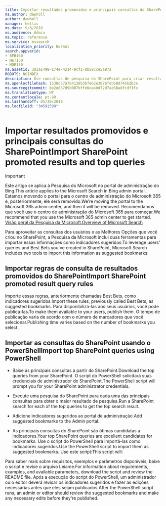 ```yaml
---
title: Importar resultados promovidos e principais consultas do SharePoint
ms.author: dawholl
author: dawholl
manager: kellis
ms.date: 9/8/2018
ms.audience: Admin
ms.topic: reference
ms.service: mssearch
localization_priority: Normal
search.appverid:
- BFB160
- MET150
- MOE150
ms.assetid: 3d2a1498-174e-4214-9cf1-8b58cce5a872
ROBOTS: NOINDEX
description: Use consultas de pesquisa do SharePoint para criar resultados de trabalho para a Pesquisa da Microsoft
ms.openlocfilehash: 1538c57a7b4138b36fe62e3076feb58d746b2b3e
ms.sourcegitcommit: be2e837d9b087bffe6ce40d72d7ae58a8fcdf3fe
ms.translationtype: HT
ms.contentlocale: pt-BR
ms.lasthandoff: 05/30/2019
ms.locfileid: "34591598"
---
```

# <a name="import-sharepoint-promoted-results-and-top-queries"></a><span data-ttu-id="d4f46-103">Importar resultados promovidos e principais consultas do SharePoint</span><span class="sxs-lookup"><span data-stu-id="d4f46-103">Import SharePoint promoted results and top queries</span></span>

> [!IMPORTANT]
> <span data-ttu-id="d4f46-104">Este artigo se aplica à Pesquisa do Microsoft no portal de administração do Bing.</span><span class="sxs-lookup"><span data-stu-id="d4f46-104">This article applies to the Microsoft Search in Bing admin portal.</span></span> <span data-ttu-id="d4f46-105">Estamos movendo o portal para o centro de administração do Microsoft 365 e, posteriormente, ele será removido.</span><span class="sxs-lookup"><span data-stu-id="d4f46-105">We’re moving the portal to the Microsoft 365 admin center, and then it will be removed.</span></span> <span data-ttu-id="d4f46-106">Recomendamos que você use o centro de administração do Microsoft 365 para começar.</span><span class="sxs-lookup"><span data-stu-id="d4f46-106">We recommend that you use the Microsoft 365 admin center to get started.</span></span> [<span data-ttu-id="d4f46-107">Visão geral da Pesquisa da Microsoft.</span><span class="sxs-lookup"><span data-stu-id="d4f46-107">Overview of Microsoft Search</span></span>](overview-microsoft-search.md)
    
<span data-ttu-id="d4f46-108">Para aproveitar as consultas dos usuários e as Melhores Opções que você criou no SharePoint, a Pesquisa da Microsoft inclui duas ferramentas para importar essas informações como indicadores sugeridos:</span><span class="sxs-lookup"><span data-stu-id="d4f46-108">To leverage users' queries and Best Bets you've created in SharePoint, Microsoft Search includes two tools to import this information as suggested bookmarks:</span></span> 
  
## <a name="import-sharepoint-promoted-result-query-rules"></a><span data-ttu-id="d4f46-109">Importar regras de consulta de resultados promovidos do SharePoint</span><span class="sxs-lookup"><span data-stu-id="d4f46-109">Import SharePoint promoted result query rules</span></span>

<span data-ttu-id="d4f46-110">Importe essas regras, anteriormente chamadas Best Bets, como indicadores sugeridos.</span><span class="sxs-lookup"><span data-stu-id="d4f46-110">Import these rules, previously called Best Bets, as suggested bookmarks.</span></span> <span data-ttu-id="d4f46-111">Para disponibilizá-las aos seus usuários, você pode publicá-las.</span><span class="sxs-lookup"><span data-stu-id="d4f46-111">To make them available to your users, publish them.</span></span> <span data-ttu-id="d4f46-112">O tempo de publicação varia de acordo com o número de marcadores que você selecionar.</span><span class="sxs-lookup"><span data-stu-id="d4f46-112">Publishing time varies based on the number of bookmarks you select.</span></span>
  
## <a name="import-top-sharepoint-queries-using-powershell"></a><span data-ttu-id="d4f46-113">Importar as consultas do SharePoint usando o PowerShell</span><span class="sxs-lookup"><span data-stu-id="d4f46-113">Import top SharePoint queries using PowerShell</span></span>

- <span data-ttu-id="d4f46-114">Baixe as principais consultas a partir do SharePoint.</span><span class="sxs-lookup"><span data-stu-id="d4f46-114">Download the top queries from your SharePoint.</span></span> <span data-ttu-id="d4f46-115">O script do PowerShell solicitará suas credenciais de administrador do SharePoint.</span><span class="sxs-lookup"><span data-stu-id="d4f46-115">The PowerShell script will prompt you for your SharePoint administrator credentials.</span></span>
    
- <span data-ttu-id="d4f46-116">Execute uma pesquisa do SharePoint para cada uma das principais consultas para obter o maior resultado de pesquisa.</span><span class="sxs-lookup"><span data-stu-id="d4f46-116">Run a SharePoint search for each of the top queries to get the top search result.</span></span>
    
- <span data-ttu-id="d4f46-117">Adicione indicadores sugeridos ao portal de administração.</span><span class="sxs-lookup"><span data-stu-id="d4f46-117">Add suggested bookmarks to the Admin portal.</span></span>
    
- <span data-ttu-id="d4f46-118">As principais consultas do SharePoint são ótimas candidatas a indicadores.</span><span class="sxs-lookup"><span data-stu-id="d4f46-118">Your top SharePoint queries are excellent candidates for bookmarks.</span></span> <span data-ttu-id="d4f46-119">Use o script do PowerShell para importá-las como indicadores sugeridos.</span><span class="sxs-lookup"><span data-stu-id="d4f46-119">Use the PowerShell script to import them as suggested bookmarks.</span></span> <span data-ttu-id="d4f46-120">Use este script:</span><span class="sxs-lookup"><span data-stu-id="d4f46-120">This script will:</span></span>
    
<span data-ttu-id="d4f46-121">Para saber mais sobre requisitos, exemplos e parâmetros disponíveis, baixe o script e revise o arquivo Leiame.</span><span class="sxs-lookup"><span data-stu-id="d4f46-121">For information about requirements, examples, and available parameters, download the script and review the README file.</span></span> <span data-ttu-id="d4f46-122">Após a execução do script do PowerShell, um administrador ou o editor deverá revisar os indicadores sugeridos e fazer as edições necessárias antes que eles sejam publicados.</span><span class="sxs-lookup"><span data-stu-id="d4f46-122">After the PowerShell script runs, an admin or editor should review the suggested bookmarks and make any necessary edits before they're published.</span></span>

  

